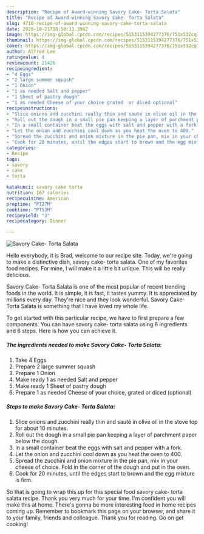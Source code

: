 ```yaml
---
description: "Recipe of Award-winning Savory Cake- Torta Salata"
title: "Recipe of Award-winning Savory Cake- Torta Salata"
slug: 4710-recipe-of-award-winning-savory-cake-torta-salata
date: 2020-10-21T10:50:11.396Z
image: https://img-global.cpcdn.com/recipes/5153115394277376/751x532cq70/savory-cake-torta-salata-recipe-main-photo.jpg
thumbnail: https://img-global.cpcdn.com/recipes/5153115394277376/751x532cq70/savory-cake-torta-salata-recipe-main-photo.jpg
cover: https://img-global.cpcdn.com/recipes/5153115394277376/751x532cq70/savory-cake-torta-salata-recipe-main-photo.jpg
author: Alfred Lee
ratingvalue: 4
reviewcount: 21426
recipeingredient:
- "4 Eggs"
- "2 large summer squash"
- "1 Onion"
- "1 as needed Salt and pepper"
- "1 Sheet of pastry dough"
- "1 as needed Cheese of your choice grated  or diced optional"
recipeinstructions:
- "Slice onions and zucchini really thin and sauté in olive oil in the stove top for about 10 minutes."
- "Roll out the dough in a small pie pan keeping a layer of parchment paper below the dough."
- "In a small container beat the eggs with salt and pepper with a fork."
- "Let the onion and zucchini cool down as you heat the oven to 400."
- "Spread the zucchini and onion mixture in the pie pan, mix in your cheese of choice. Fold in the corner of the dough and put in the oven."
- "Cook for 20 minutes, until the edges start to brown and the egg mixture is firm."
categories:
- Recipe
tags:
- savory
- cake
- torta

katakunci: savory cake torta 
nutrition: 167 calories
recipecuisine: American
preptime: "PT27M"
cooktime: "PT53M"
recipeyield: "3"
recipecategory: Dinner

---
```



![Savory Cake- Torta Salata](https://img-global.cpcdn.com/recipes/5153115394277376/751x532cq70/savory-cake-torta-salata-recipe-main-photo.jpg)

Hello everybody, it is Brad, welcome to our recipe site. Today, we're going to make a distinctive dish, savory cake- torta salata. One of my favorites food recipes. For mine, I will make it a little bit unique. This will be really delicious.

Savory Cake- Torta Salata is one of the most popular of recent trending foods in the world. It is simple, it is fast, it tastes yummy. It is appreciated by millions every day. They're nice and they look wonderful. Savory Cake- Torta Salata is something that I have loved my whole life.




To get started with this particular recipe, we have to first prepare a few components. You can have savory cake- torta salata using 6 ingredients and 6 steps. Here is how you can achieve it.

<!--inarticleads1-->

##### The ingredients needed to make Savory Cake- Torta Salata:

1. Take 4 Eggs
1. Prepare 2 large summer squash
1. Prepare 1 Onion
1. Make ready 1 as needed Salt and pepper
1. Make ready 1 Sheet of pastry dough
1. Prepare 1 as needed Cheese of your choice, grated  or diced (optional)




<!--inarticleads2-->

##### Steps to make Savory Cake- Torta Salata:

1. Slice onions and zucchini really thin and sauté in olive oil in the stove top for about 10 minutes.
1. Roll out the dough in a small pie pan keeping a layer of parchment paper below the dough.
1. In a small container beat the eggs with salt and pepper with a fork.
1. Let the onion and zucchini cool down as you heat the oven to 400.
1. Spread the zucchini and onion mixture in the pie pan, mix in your cheese of choice. Fold in the corner of the dough and put in the oven.
1. Cook for 20 minutes, until the edges start to brown and the egg mixture is firm.




So that is going to wrap this up for this special food savory cake- torta salata recipe. Thank you very much for your time. I'm confident you will make this at home. There's gonna be more interesting food in home recipes coming up. Remember to bookmark this page on your browser, and share it to your family, friends and colleague. Thank you for reading. Go on get cooking!
